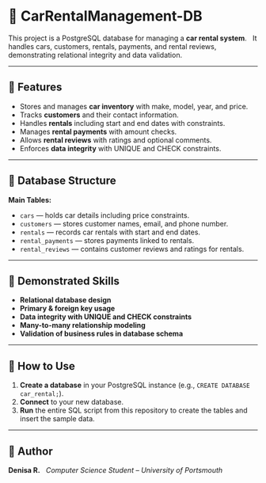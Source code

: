 # 🚗 CarRentalManagement-DB

This project is a PostgreSQL database for managing a **car rental system**.  
It handles cars, customers, rentals, payments, and rental reviews, demonstrating relational integrity and data validation.

---

## 📘 Features
- Stores and manages **car inventory** with make, model, year, and price.  
- Tracks **customers** and their contact information.  
- Handles **rentals** including start and end dates with constraints.  
- Manages **rental payments** with amount checks.  
- Allows **rental reviews** with ratings and optional comments.  
- Enforces **data integrity** with UNIQUE and CHECK constraints.  

---

## 🧱 Database Structure
**Main Tables:**
- `cars` — holds car details including price constraints.  
- `customers` — stores customer names, email, and phone number.  
- `rentals` — records car rentals with start and end dates.  
- `rental_payments` — stores payments linked to rentals.  
- `rental_reviews` — contains customer reviews and ratings for rentals.  

---

## 🧠 Demonstrated Skills
- **Relational database design**  
- **Primary & foreign key usage** 
- **Data integrity with UNIQUE and CHECK constraints**  
- **Many-to-many relationship modeling**  
- **Validation of business rules in database schema**  

---

## 🚀 How to Use
1.  **Create a database** in your PostgreSQL instance (e.g., `CREATE DATABASE car_rental;`).
2.  **Connect** to your new database.
3.  **Run** the entire SQL script from this repository to create the tables and insert the sample data.

---

## 📩 Author
**Denisa R.**  
*Computer Science Student – University of Portsmouth*
